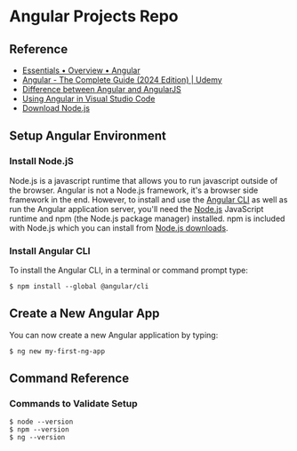 # Angular Projects Repo

## Reference
* [Essentials • Overview • Angular](https://angular.dev/essentials)
* [Angular - The Complete Guide (2024 Edition) | Udemy](https://www.udemy.com/course-dashboard-redirect/?course_id=756150)
* [Difference between Angular and AngularJS](https://www.scaler.com/topics/angular/difference-between-angularjs-and-angular/)
* [Using Angular in Visual Studio Code](https://code.visualstudio.com/docs/nodejs/angular-tutorial)
* [Download Node.js](https://nodejs.org/en)

## Setup Angular Environment

### Install Node.jS
Node.js is a javascript runtime that allows you to run javascript outside of the browser. Angular is not a Node.js framework, it's a browser side framework in the end. However, to install and use the [Angular CLI](https://angular.dev/cli) as well as run the Angular application server, you'll need the [Node.js](https://nodejs.org/) JavaScript runtime and npm (the Node.js package manager) installed. npm is included with Node.js which you can install from [Node.js downloads](https://nodejs.org/en/download/).

### Install Angular CLI
To install the Angular CLI, in a terminal or command prompt type:
```console
$ npm install --global @angular/cli
```

## Create a New Angular App
You can now create a new Angular application by typing:
```console
$ ng new my-first-ng-app
```

## Command Reference
### Commands to Validate Setup
```console
$ node --version
$ npm --version
$ ng --version
```
